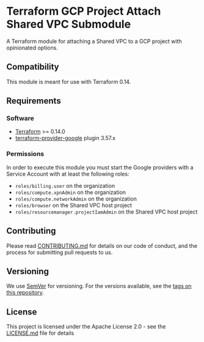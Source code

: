 # Terraform GCP Project Attach Shared VPC Submodule

A Terraform module for attaching a Shared VPC to a GCP project with opinionated options.

## Compatibility

This module is meant for use with Terraform 0.14.

## Requirements

### Software

- [Terraform][terraform] >= 0.14.0
- [terraform-provider-google][provider-google] plugin 3.57.x

### Permissions

In order to execute this module you must start the Google providers with a Service Account
with at least the following roles:

- `roles/billing.user` on the organization
- `roles/compute.xpnAdmin` on the organization
- `roles/compute.networkAdmin` on the organization
- `roles/browser` on the Shared VPC host project
- `roles/resourcemanager.projectIamAdmin` on the Shared VPC host project

## Contributing

Please read [CONTRIBUTING.md](../../CONTRIBUTING.md) for details on our code of conduct,
and the process for submitting pull requests to us.

## Versioning

We use [SemVer][semver] for versioning. For the versions available,
see the [tags on this repository](https://github.com/mia-platform/terraform-google-project/tags).

## License

This project is licensed under the Apache License 2.0 - see the
[LICENSE.md](../../LICENSE.md) file for details

[terraform]: https://www.terraform.io/downloads.html
[provider-google]: https://github.com/terraform-providers/terraform-provider-google
[semver]: http://semver.org/
